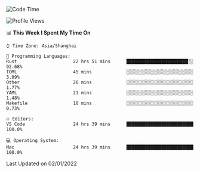 <!--START_SECTION:waka-->
![Code Time](http://img.shields.io/badge/Code%20Time-880%20hrs%2040%20mins-blue)

![Profile Views](http://img.shields.io/badge/Profile%20Views-13-blue)

📊 **This Week I Spent My Time On** 

```text
⌚︎ Time Zone: Asia/Shanghai

💬 Programming Languages: 
Rust                     22 hrs 51 mins      ███████████████████████░░   92.68% 
TOML                     45 mins             ░░░░░░░░░░░░░░░░░░░░░░░░░   3.09% 
Other                    26 mins             ░░░░░░░░░░░░░░░░░░░░░░░░░   1.77% 
YAML                     21 mins             ░░░░░░░░░░░░░░░░░░░░░░░░░   1.48% 
Makefile                 10 mins             ░░░░░░░░░░░░░░░░░░░░░░░░░   0.73%

🔥 Editors: 
VS Code                  24 hrs 39 mins      █████████████████████████   100.0%

💻 Operating System: 
Mac                      24 hrs 39 mins      █████████████████████████   100.0%

```


 Last Updated on 02/01/2022
<!--END_SECTION:waka-->
